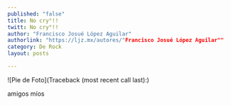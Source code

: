 ```yaml
---
published: "false"
title: No cry°!!
twitt: No cry°!!
author: "Francisco Josué López Aguilar"
authorlink: "https://ljz.mx/autores/"Francisco Josué López Aguilar""
category: De Rock
layout: posts

---
```


![Pie de Foto](Traceback (most recent call last):)

amigos míos

